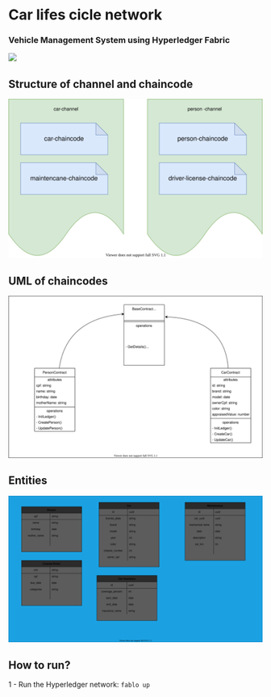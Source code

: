 
# Car lifes cicle network

### Vehicle Management System using Hyperledger Fabric

<img src="docs/logos/car_logo_without_bg.png">

## Structure of channel and chaincode

<img src="docs/diagrams/channel-chaincode.drawio.svg">

## UML of chaincodes

<img src="docs/diagrams/uml-chaincodes.drawio.svg">

## Entities

<img src="docs/diagrams/entities.drawio.svg">

## How to run?

1 - Run the Hyperledger network: `fablo up`
